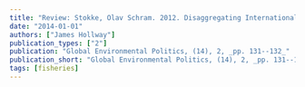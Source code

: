 ```yaml
---
title: "Review: Stokke, Olav Schram. 2012. Disaggregating International Regimes: A New Approach to Evaluation and Comparison."
date: "2014-01-01"
authors: ["James Hollway"]
publication_types: ["2"]
publication: "Global Environmental Politics, (14), 2, _pp. 131--132_"
publication_short: "Global Environmental Politics, (14), 2, _pp. 131--132_"
tags: [fisheries]
---
```

